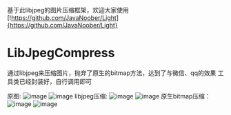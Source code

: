 基于此libjpeg的图片压缩框架，欢迎大家使用[!https://github.com/JavaNoober/Light]{https://github.com/JavaNoober/Light}

# LibJpegCompress
通过libjpeg来压缩图片，抛弃了原生的bitmap方法，达到了与微信、qq的效果
工具类已经封装好，自行调用即可


原图:
![image](https://github.com/xiaoqiAndroid/LibJpegCompress/blob/master/resource/%E5%8E%9F%E5%9B%BE.jpg)
![image](https://github.com/xiaoqiAndroid/LibJpegCompress/blob/master/resource/1.png)
libjpeg压缩:
![image](https://github.com/xiaoqiAndroid/LibJpegCompress/blob/master/resource/libjpeg.jpg)
![image](https://github.com/xiaoqiAndroid/LibJpegCompress/blob/master/resource/2.png)
原生bitmap压缩：
![image](https://github.com/xiaoqiAndroid/LibJpegCompress/blob/master/resource/bitmap.jpg)
![image](https://github.com/xiaoqiAndroid/LibJpegCompress/blob/master/resource/3.png)
